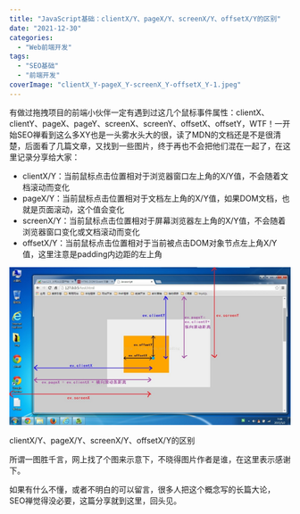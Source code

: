 ```yaml
---
title: "JavaScript基础：clientX/Y、pageX/Y、screenX/Y、offsetX/Y的区别"
date: "2021-12-30"
categories: 
  - "Web前端开发"
tags: 
  - "SEO基础"
  - "前端开发"
coverImage: "clientX_Y-pageX_Y-screenX_Y-offsetX_Y-1.jpeg"
---
```


有做过拖拽项目的前端小伙伴一定有遇到过这几个鼠标事件属性：clientX、clientY、pageX、pageY、screenX、screenY、offsetX、offsetY，WTF！一开始SEO禅看到这么多XY也是一头雾水头大的很，读了MDN的文档还是不是很清楚，后面看了几篇文章，又找到一些图片，终于再也不会把他们混在一起了，在这里记录分享给大家：

- clientX/Y：当前鼠标点击位置相对于浏览器窗口左上角的X/Y值，不会随着文档滚动而变化
- pageX/Y：当前鼠标点击位置相对于文档左上角的X/Y值，如果DOM文档，也就是页面滚动，这个值会变化
- screenX/Y：当前鼠标点击位置相对于屏幕浏览器左上角的X/Y值，不会随着浏览器窗口变化或文档滚动而变化
- offsetX/Y：当前鼠标点击位置相对于当前被点击DOM对象节点左上角X/Y值，这里注意是padding内边距的左上角

![javascript-screenx_y-offsetx_y-pagex_y-clientx_y-difference](images/javascript-screenx_y-offsetx_y-pagex_y-clientx_y-difference.png)

clientX/Y、pageX/Y、screenX/Y、offsetX/Y的区别

所谓一图胜千言，网上找了个图来示意下，不晓得图片作者是谁，在这里表示感谢下。

如果有什么不懂，或者不明白的可以留言，很多人把这个概念写的长篇大论，SEO禅觉得没必要，这篇分享就到这里，回头见。
